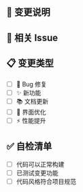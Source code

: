 ## 📝 变更说明

<!-- 简要描述此 PR 的变更内容 -->

## 🔗 相关 Issue

<!-- 如果解决了某个 Issue，请填写：Closes #123 -->

## 📋 变更类型

- [ ] 🐛 Bug 修复
- [ ] ✨ 新功能
- [ ] 📚 文档更新
- [ ] 🎨 界面优化
- [ ] ⚡ 性能提升

## ✅ 自检清单

- [ ] 代码可以正常构建
- [ ] 已测试变更功能
- [ ] 代码风格符合项目规范
